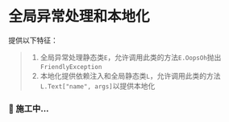 # 全局异常处理和本地化

提供以下特征：

> 1. 全局异常处理静态类`E`，允许调用此类的方法`E.OopsOh`抛出`FriendlyException`
> 2. 本地化提供依赖注入和全局静态类`L`，允许调用此类的方法`L.Text["name", args]`以提供本地化

### 🚧 施工中...
